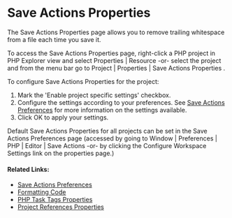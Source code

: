 # Save Actions Properties

<!--context:save_actions_properties-->

The Save Actions Properties page allows you to remove trailing whitespace from a file each time you save it.

To access the Save Actions Properties page, right-click a PHP project in PHP Explorer view and select Properties | Resource -or- select the project and from the menu bar go to Project | Properties | Save Actions Properties .

<!--ref-start-->

To configure Save Actions Properties for the project:

 1. Mark the 'Enable project specific settings' checkbox.
 2. Configure the settings according to your preferences.  See [Save Actions Preferences](../../032-reference/032-preferences/040-editor/040-save_actions.md) for more information on the settings available.
 3. Click OK to apply your settings.

<!--ref-end-->

Default Save Actions Properties for all projects can be set in the Save Actions Preferences page (accessed by going to Window | Preferences | PHP | Editor | Save Actions -or- by clicking the Configure Workspace Settings link on the properties page.)

<!--links-start-->

#### Related Links:

 * [Save Actions Preferences](../../../032-reference/032-preferences/040-editor/040-save_actions.md)
 * [Formatting Code](../../../024-tasks/048-formatting_code.md)
 * [PHP Task Tags Properties](../064-php_task_tags_properties.md)
 * [Project References Properties](../072-project_references_properties.md)

<!--links-end-->
